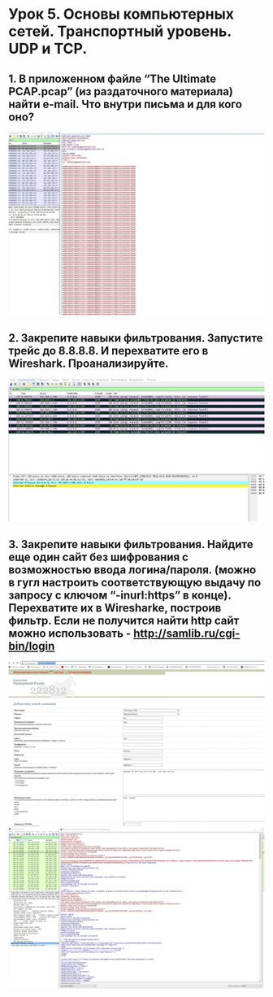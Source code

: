 # Урок 5. Основы компьютерных сетей. Транспортный уровень. UDP и TCP.




## 1. В приложенном файле “The Ultimate PCAP.pcap” (из раздаточного материала) найти e-mail. Что внутри письма и для кого оно?

![img](HW5.1.JPG)



## 2. Закрепите навыки фильтрования. Запустите трейс до 8.8.8.8. И перехватите его в Wireshark. Проанализируйте.

![img](HW5.2.JPG)

## 3. Закрепите навыки фильтрования. Найдите еще один сайт без шифрования с возможностью ввода логина/пароля. (можно в гугл настроить соответствующую выдачу по запросу с ключом “-inurl:https” в конце). Перехватите их в Wiresharke, построив фильтр. Если не получится найти http сайт можно использовать - http://samlib.ru/cgi-bin/login

![img](HW5.3.JPG)
![img](HW5.4.JPG)